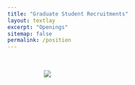 ```yaml
---
title: "Graduate Student Recruitments"
layout: textlay
excerpt: "Openings"
sitemap: false
permalink: /position
---
```


<style>
  /* Add CSS to center the image and allow scrolling */
  body {
    overflow-y: scroll; /* Enable vertical scrolling */
  }

  .centered-image {
    display: block;
    margin: 0 auto; /* Center the image horizontally */
    max-width: 80%; /* Set the maximum width of the image */
    margin-bottom: 100px;
  }
</style>

<br>

<figure>
  <img src="{{ site.url }}{{ site.baseurl }}/images/English Version.jpg" class="centered-image">
</figure>
